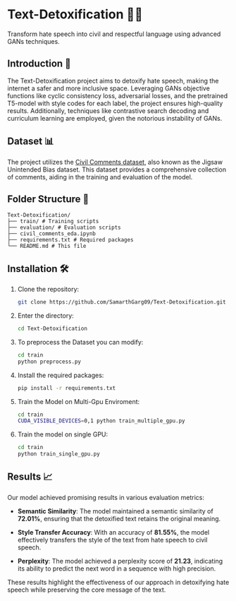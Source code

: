 # Text-Detoxification 🧼✨
Transform hate speech into civil and respectful language using advanced GANs techniques.

## Introduction 📖
The Text-Detoxification project aims to detoxify hate speech, making the internet a safer and more inclusive space. Leveraging GANs objective functions like cyclic consistency loss, adversarial losses, and the pretrained T5-model with style codes for each label, the project ensures high-quality results. Additionally, techniques like contrastive search decoding and curriculum learning are employed, given the notorious instability of GANs.

## Dataset 📊
The project utilizes the [Civil Comments dataset](https://www.kaggle.com/c/jigsaw-unintended-bias-in-toxicity-classification/data), also known as the Jigsaw Unintended Bias dataset. This dataset provides a comprehensive collection of comments, aiding in the training and evaluation of the model.

<!-- draw file structure -->
## Folder Structure 📁

```
Text-Detoxification/
├── train/ # Training scripts
├── evaluation/ # Evaluation scripts
├── civil_comments_eda.ipynb
├── requirements.txt # Required packages
└── README.md # This file

```

## Installation 🛠️
1. Clone the repository:
   ```bash
   git clone https://github.com/SamarthGarg09/Text-Detoxification.git

2. Enter the directory:
    ```bash
    cd Text-Detoxification
3. To preprocess the Dataset you can modify:
    ```bash
    cd train
    python preprocess.py

4. Install the required packages:
    ```bash
    pip install -r requirements.txt

5. Train the Model on Multi-Gpu Enviroment:
    ```bash
    cd train
    CUDA_VISIBLE_DEVICES=0,1 python train_multiple_gpu.py

6. Train the model on single GPU:
    ```bash
    cd train
    python train_single_gpu.py
    ```

## Results 📈

Our model achieved promising results in various evaluation metrics:

- **Semantic Similarity**: The model maintained a semantic similarity of **72.01%**, ensuring that the detoxified text retains the original meaning.
  
- **Style Transfer Accuracy**: With an accuracy of **81.55%**, the model effectively transfers the style of the text from hate speech to civil speech.
  
- **Perplexity**: The model achieved a perplexity score of **21.23**, indicating its ability to predict the next word in a sequence with high precision.

These results highlight the effectiveness of our approach in detoxifying hate speech while preserving the core message of the text.

